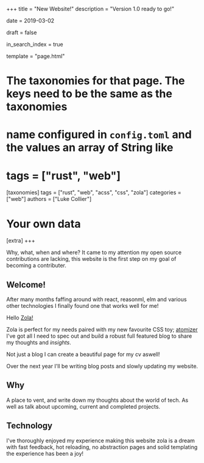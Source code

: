 +++
title = "New Website!"
description = "Version 1.0 ready to go!"

date = 2019-03-02

draft = false

in_search_index = true

template = "page.html"

# The taxonomies for that page. The keys need to be the same as the taxonomies
# name configured in `config.toml` and the values an array of String like
# tags = ["rust", "web"]
[taxonomies]
tags = ["rust", "web", "acss", "css", "zola"]
categories = ["web"]
authors = ["Luke Collier"]

# Your own data
[extra]
+++

Why, what, when and where? 
It came to my attention my open source contributions are lacking, this website is the first step on my goal of becoming a contributer.
<!-- more -->

## Welcome!

After many months faffing around with react, reasonml, elm and various other technologies I finally found one that works well for me!

Hello [Zola!](https://www.getzola.org/)

Zola is perfect for my needs paired with my new favourite CSS toy; [atomizer](https://acss.io/) I've got all I need to spec out and build a robust full featured blog to share my thoughts and _insights_.

Not just a blog I can create a beautiful page for my cv aswell!

Over the next year I'll be writing blog posts and slowly updating my website. 

## Why
A place to vent, and write down my thoughts about the world of tech. As well as talk about upcoming, current and completed projects.

## Technology
I've thoroughly enjoyed my experience making this website zola is a dream with fast feedback, hot reloading, no abstraction pages and solid templating the experience has been a joy!
